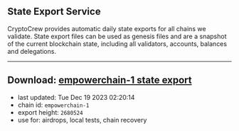 ## State Export Service
CryptoCrew provides automatic daily state exports for all chains we validate. State export files can be used as genesis files and are a snapshot of the current blockchain state, including all validators, accounts, balances and delegations.

---
**Download: [empowerchain-1 state export](https://dl.ccvalidators.com/SERVICE/empowerchain/empowerchain-1_export_2680524.json)**
---

- last updated: Tue Dec 19 2023 02:20:14
- chain id: `empowerchain-1`
- export height: `2680524`
- use for: airdrops, local tests, chain recovery
